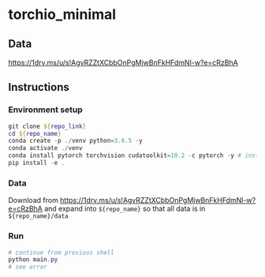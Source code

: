 # torchio_minimal

## Data

https://1drv.ms/u/s!AgvRZZtXCbbOnPgMjwBnFkHFdmNl-w?e=cRzBhA


## Instructions

### Environment setup
```powershell
git clone ${repo_link}
cd ${repo_name}
conda create -p ./venv python=3.6.5 -y
conda activate ./venv
conda install pytorch torchvision cudatoolkit=10.2 -c pytorch -y # install according to your cuda version https://pytorch.org/get-started/locally/
pip install -e .
```

### Data

Download from https://1drv.ms/u/s!AgvRZZtXCbbOnPgMjwBnFkHFdmNl-w?e=cRzBhA and expand into `${repo_name}` so that all data is in `${repo_name}/data`

### Run

```powershell
# continue from previous shell
python main.py
# see error
```